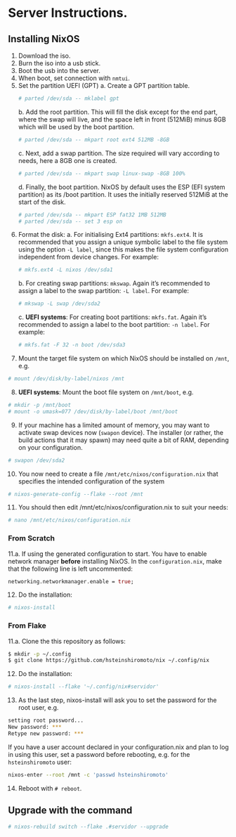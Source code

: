 # Server Instructions.

## Installing NixOS

1. Download the iso.
2. Burn the iso into a usb stick.
3. Boot the usb into the server.
4. When boot, set connection with `nmtui`.
5. Set the partition UEFI (GPT)
    a. Create a GPT partition table.
    ```bash
    # parted /dev/sda -- mklabel gpt
    ```
    b. Add the root partition. This will fill the disk except for the end part, where the swap will live, and the space left in front (512MiB) minus 8GB which will be used by the boot partition.
    ```bash
    # parted /dev/sda -- mkpart root ext4 512MB -8GB
    ```
    c. Next, add a swap partition. The size required will vary according to needs, here a 8GB one is created.
    ```bash
    # parted /dev/sda -- mkpart swap linux-swap -8GB 100%
    ```
    d. Finally, the boot partition. NixOS by default uses the ESP (EFI system partition) as its /boot partition. It uses the initially reserved 512MiB at the start of the disk.
    ```bash
    # parted /dev/sda -- mkpart ESP fat32 1MB 512MB
    # parted /dev/sda -- set 3 esp on
    ```
6. Format the disk:
    a. For initialising Ext4 partitions: `mkfs.ext4`. It is recommended that you assign a unique symbolic label to the file system using the option `-L label`, since this makes the file system configuration independent from device changes. For example:
    ```bash
    # mkfs.ext4 -L nixos /dev/sda1
    ```
    b. For creating swap partitions: `mkswap`. Again it’s recommended to assign a label to the swap partition: `-L label`. For example:
    ```bash
    # mkswap -L swap /dev/sda2
    ```
    c. **UEFI systems**: For creating boot partitions: `mkfs.fat`. Again it’s recommended to assign a label to the boot partition: `-n label`. For example:
    ```bash
    # mkfs.fat -F 32 -n boot /dev/sda3
    ```
7. Mount the target file system on which NixOS should be installed on `/mnt`, e.g.
```bash
# mount /dev/disk/by-label/nixos /mnt
```
8. **UEFI systems**: Mount the boot file system on `/mnt/boot`, e.g.
```bash
# mkdir -p /mnt/boot
# mount -o umask=077 /dev/disk/by-label/boot /mnt/boot
```
9. If your machine has a limited amount of memory, you may want to activate swap devices now (`swapon` device). The installer (or rather, the build actions that it may spawn) may need quite a bit of RAM, depending on your configuration.
```bash
# swapon /dev/sda2
```
10. You now need to create a file `/mnt/etc/nixos/configuration.nix` that specifies the intended configuration of the system
```bash
# nixos-generate-config --flake --root /mnt
```
11. You should then edit /mnt/etc/nixos/configuration.nix to suit your needs:
```bash
# nano /mnt/etc/nixos/configuration.nix
```

### From Scratch

11.a. If using the generated configuration to start. You have to enable network manager **before** installing NixOS. In the `configuration.nix`, make that the following line is left uncommented:

```nix
networking.networkmanager.enable = true;
```

12. Do the installation:
```bash
# nixos-install
```

### From Flake

11.a. Clone the this repository as follows:
```bash
$ mkdir -p ~/.config
$ git clone https://github.com/hsteinshiromoto/nix ~/.config/nix
```

12. Do the installation:
```bash
# nixos-install --flake '~/.config/nix#servidor'
```

13. As the last step, nixos-install will ask you to set the password for the root user, e.g.
```bash
setting root password...
New password: ***
Retype new password: ***
```
If you have a user account declared in your configuration.nix and plan to log in using this user, set a password before rebooting, e.g. for the `hsteinshiromoto` user:
```bash
nixos-enter --root /mnt -c 'passwd hsteinshiromoto'
```

14. Reboot with `# reboot`.

## Upgrade with the command

```bash
# nixos-rebuild switch --flake .#servidor --upgrade
```
